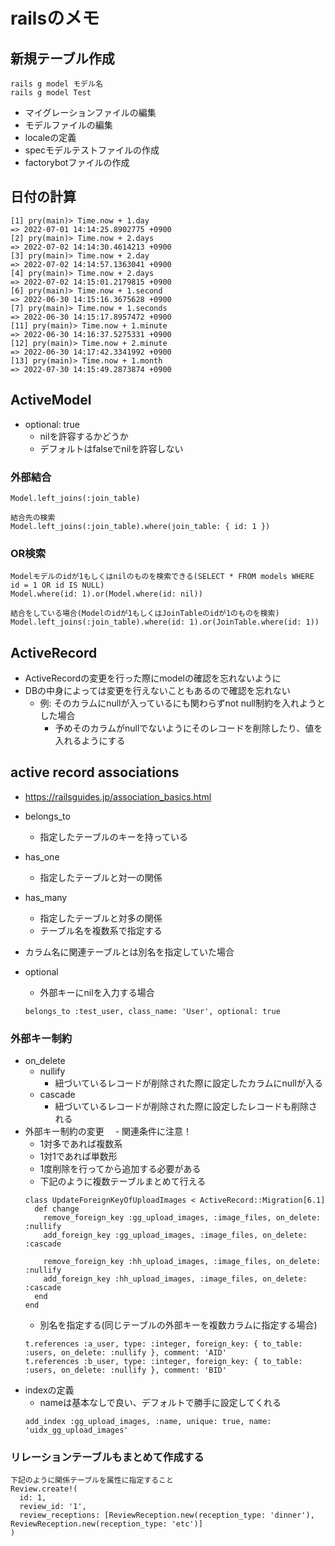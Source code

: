 # railsのメモ

## 新規テーブル作成
```
rails g model モデル名
rails g model Test
```
- マイグレーションファイルの編集
- モデルファイルの編集
- localeの定義
- specモデルテストファイルの作成
- factorybotファイルの作成

## 日付の計算
```
[1] pry(main)> Time.now + 1.day
=> 2022-07-01 14:14:25.8902775 +0900
[2] pry(main)> Time.now + 2.days
=> 2022-07-02 14:14:30.4614213 +0900
[3] pry(main)> Time.now + 2.day
=> 2022-07-02 14:14:57.1363041 +0900
[4] pry(main)> Time.now + 2.days
=> 2022-07-02 14:15:01.2179815 +0900
[6] pry(main)> Time.now + 1.second
=> 2022-06-30 14:15:16.3675628 +0900
[7] pry(main)> Time.now + 1.seconds
=> 2022-06-30 14:15:17.8957472 +0900
[11] pry(main)> Time.now + 1.minute
=> 2022-06-30 14:16:37.5275331 +0900
[12] pry(main)> Time.now + 2.minute
=> 2022-06-30 14:17:42.3341992 +0900
[13] pry(main)> Time.now + 1.month
=> 2022-07-30 14:15:49.2873874 +0900
```

## ActiveModel
- optional: true
  - nilを許容するかどうか
  - デフォルトはfalseでnilを許容しない

### 外部結合
```
Model.left_joins(:join_table)

結合先の検索
Model.left_joins(:join_table).where(join_table: { id: 1 })
```

### OR検索
```
Modelモデルのidが1もしくはnilのものを検索できる(SELECT * FROM models WHERE id = 1 OR id IS NULL)
Model.where(id: 1).or(Model.where(id: nil))

結合をしている場合(Modelのidが1もしくはJoinTableのidが1のものを検索)
Model.left_joins(:join_table).where(id: 1).or(JoinTable.where(id: 1))
```

## ActiveRecord
- ActiveRecordの変更を行った際にmodelの確認を忘れないように
- DBの中身によっては変更を行えないこともあるので確認を忘れない
  - 例: そのカラムにnullが入っているにも関わらずnot null制約を入れようとした場合
    - 予めそのカラムがnullでないようにそのレコードを削除したり、値を入れるようにする
## active record associations
- https://railsguides.jp/association_basics.html

- belongs_to
  - 指定したテーブルのキーを持っている

- has_one
  - 指定したテーブルと対一の関係

- has_many
  - 指定したテーブルと対多の関係
  - テーブル名を複数系で指定する

- カラム名に関連テーブルとは別名を指定していた場合
- optional
  - 外部キーにnilを入力する場合
  ```
  belongs_to :test_user, class_name: 'User', optional: true
  ```

### 外部キー制約
- on_delete
  - nullify
    - 紐づいているレコードが削除された際に設定したカラムにnullが入る
  - cascade
    - 紐づいているレコードが削除された際に設定したレコードも削除される
- 外部キー制約の変更
　- 関連条件に注意！
    - 1対多であれば複数系
    - 1対1であれば単数形
  - 1度削除を行ってから追加する必要がある
  - 下記のように複数テーブルまとめて行える
  ```
  class UpdateForeignKeyOfUploadImages < ActiveRecord::Migration[6.1]
    def change
      remove_foreign_key :gg_upload_images, :image_files, on_delete: :nullify
      add_foreign_key :gg_upload_images, :image_files, on_delete: :cascade

      remove_foreign_key :hh_upload_images, :image_files, on_delete: :nullify
      add_foreign_key :hh_upload_images, :image_files, on_delete: :cascade
    end
  end
  ```
  - 別名を指定する(同じテーブルの外部キーを複数カラムに指定する場合)
  ```
  t.references :a_user, type: :integer, foreign_key: { to_table: :users, on_delete: :nullify }, comment: 'AID'
  t.references :b_user, type: :integer, foreign_key: { to_table: :users, on_delete: :nullify }, comment: 'BID'
  ```
- indexの定義
  - nameは基本なしで良い、デフォルトで勝手に設定してくれる
  ```
  add_index :gg_upload_images, :name, unique: true, name: 'uidx_gg_upload_images'
  ```

### リレーションテーブルもまとめて作成する
```
下記のように関係テーブルを属性に指定すること
Review.create!(
  id: 1,
  review_id: '1',
  review_receptions: [ReviewReception.new(reception_type: 'dinner'), ReviewReception.new(reception_type: 'etc')]
)
```

